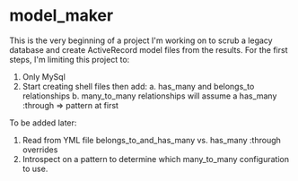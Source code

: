 # model_maker

This is the very beginning of a project I'm working on to scrub a legacy database and create ActiveRecord model files from the results. For the first steps, I'm limiting this project to:

1. Only MySql
2. Start creating shell files then add:
     a. has_many and belongs_to relationships
     b. many_to_many relationships will assume a has_many :through => pattern at first

To be added later:
1. Read from YML file belongs_to_and_has_many vs. has_many :through overrides
2. Introspect on a pattern to determine which many_to_many configuration to use.



